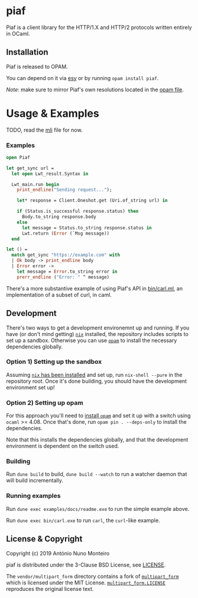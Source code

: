 # piaf

Piaf is a client library for the HTTP/1.X and HTTP/2 protocols written entirely
in OCaml.

## Installation

Piaf is released to OPAM.

You can depend on it via [esy](esy) or by running `opam install piaf`.

_Note_: make sure to mirror Piaf's own resolutions located in the [opam
file](./piaf.opam).

[esy]: https://esy.sh

# Usage & Examples

TODO, read the [mli](./lib/piaf.mli) file for now.

### Examples

```ml
open Piaf

let get_sync url =
  let open Lwt_result.Syntax in

  Lwt_main.run begin
    print_endline("Sending request...");

    let* response = Client.Oneshot.get (Uri.of_string url) in

    if (Status.is_successful response.status) then
      Body.to_string response.body
    else
      let message = Status.to_string response.status in
      Lwt.return (Error (`Msg message))
  end

let () =
  match get_sync "https://example.com" with
  | Ok body -> print_endline body
  | Error error ->
    let message = Error.to_string error in
    prerr_endline ("Error: " ^ message)
```

There's a more substantive example of using Piaf's API in
[bin/carl.ml](./bin/carl.ml), an implementation of a subset of curl, in caml.

## Development

There's two ways to get a development environemnt up and running. If you have (or don't mind getting) [`nix`](https://nixos.org/nix/manual/) installed, the repository includes scripts to set up a sandbox. Otherwise you can use [`opam`](https://opam.ocaml.org/) to install the necessary dependencies globally.

### Option 1) Setting up the sandbox

Assuming [`nix` has been installed](https://nix.dev/tutorials/install-nix.html) and set up, run `nix-shell --pure` in the repository root. Once it's done building, you should have the development environment set up!

### Option 2) Setting up opam

For this approach you'll need to [install `opam`](https://opam.ocaml.org/doc/Install.html)  and set it up with a switch using `ocaml` >= 4.08. Once that's done, run `opam pin . --deps-only` to install the dependencies.

Note that this installs the dependencies globally, and that the development environment is dependent on the switch used.

### Building

Run `dune build` to build, `dune build --watch` to run a watcher daemon that will build incrementally.

### Running examples

Run `dune exec examples/docs/readme.exe` to run the simple example above.

Run `dune exec bin/carl.exe` to run `carl`, the `curl`-like example.

## License & Copyright

Copyright (c) 2019 António Nuno Monteiro

piaf is distributed under the 3-Clause BSD License, see [LICENSE](./LICENSE).

The `vendor/multipart_form` directory contains a fork of
[`multipart_form`](https://github.com/dinosaure/multipart_form) which is
licensed under the MIT License.
[`multipart_form.LICENSE`](./multipart_form.LICENSE) reproduces the original
license text.
